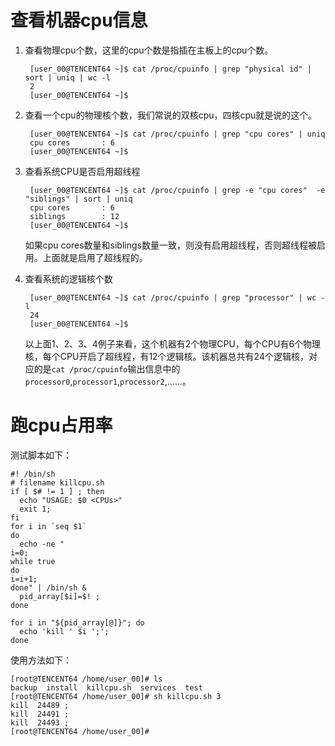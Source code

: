 # 查看机器cpu信息 #

1. 查看物理cpu个数，这里的cpu个数是指插在主板上的cpu个数。

		[user_00@TENCENT64 ~]$ cat /proc/cpuinfo | grep "physical id" | sort | uniq | wc -l
		2
		[user_00@TENCENT64 ~]$ 

2. 查看一个cpu的物理核个数，我们常说的双核cpu，四核cpu就是说的这个。

		[user_00@TENCENT64 ~]$ cat /proc/cpuinfo | grep "cpu cores" | uniq
		cpu cores       : 6
		[user_00@TENCENT64 ~]$ 

3. 查看系统CPU是否启用超线程

		[user_00@TENCENT64 ~]$ cat /proc/cpuinfo | grep -e "cpu cores"  -e "siblings" | sort | uniq
		cpu cores       : 6
		siblings        : 12
		[user_00@TENCENT64 ~]$ 

	如果cpu cores数量和siblings数量一致，则没有启用超线程，否则超线程被启用。上面就是启用了超线程的。
		
4. 查看系统的逻辑核个数
		
		[user_00@TENCENT64 ~]$ cat /proc/cpuinfo | grep "processor" | wc -l
		24
		[user_00@TENCENT64 ~]$ 

	以上面1、2、3、4例子来看，这个机器有2个物理CPU，每个CPU有6个物理核，每个CPU开启了超线程，有12个逻辑核。该机器总共有24个逻辑核，对应的是`cat /proc/cpuinfo`输出信息中的`processor0`,`processor1`,`processor2`,……。
		
# 跑cpu占用率 #
	
测试脚本如下：

	#! /bin/sh  
	# filename killcpu.sh 
	if [ $# != 1 ] ; then
	  echo "USAGE: $0 <CPUs>"
	  exit 1;
	fi
	for i in `seq $1`
	do
	  echo -ne "  
	i=0;  
	while true 
	do 
	i=i+1;  
	done" | /bin/sh &
	  pid_array[$i]=$! ;
	done
	
	for i in "${pid_array[@]}"; do
	  echo 'kill ' $i ';';
	done


使用方法如下：

	[root@TENCENT64 /home/user_00]# ls
	backup  install  killcpu.sh  services  test
	[root@TENCENT64 /home/user_00]# sh killcpu.sh 3
	kill  24489 ;
	kill  24491 ;
	kill  24493 ;
	[root@TENCENT64 /home/user_00]# 
